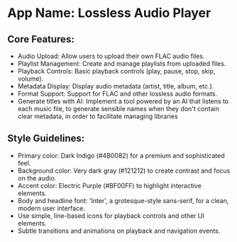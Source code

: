 # **App Name**: Lossless Audio Player

## Core Features:

- Audio Upload: Allow users to upload their own FLAC audio files.
- Playlist Management: Create and manage playlists from uploaded files.
- Playback Controls: Basic playback controls (play, pause, stop, skip, volume).
- Metadata Display: Display audio metadata (artist, title, album, etc.).
- Format Support: Support for FLAC and other lossless audio formats.
- Generate titles with AI: Implement a tool powered by an AI that listens to each music file, to generate sensible names when they don't contain clear metadata, in order to facilitate managing libraries

## Style Guidelines:

- Primary color: Dark Indigo (#4B0082) for a premium and sophisticated feel.
- Background color: Very dark gray (#121212) to create contrast and focus on the audio.
- Accent color: Electric Purple (#BF00FF) to highlight interactive elements.
- Body and headline font: 'Inter', a grotesque-style sans-serif, for a clean, modern user interface.
- Use simple, line-based icons for playback controls and other UI elements.
- Subtle transitions and animations on playback and navigation events.